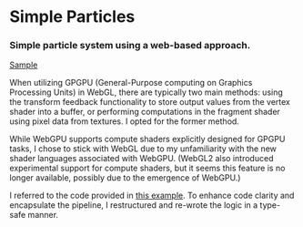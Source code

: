 # Simple Particles

### Simple particle system using a web-based approach.

[Sample](https://waynechoidev.github.io/simple-particles/)

When utilizing GPGPU (General-Purpose computing on Graphics Processing Units) in WebGL, there are typically two main methods: using the transform feedback functionality to store output values from the vertex shader into a buffer, or performing computations in the fragment shader using pixel data from textures. I opted for the former method.

While WebGPU supports compute shaders explicitly designed for GPGPU tasks, I chose to stick with WebGL due to my unfamiliarity with the new shader languages associated with WebGPU. (WebGL2 also introduced experimental support for compute shaders, but it seems this feature is no longer available, possibly due to the emergence of WebGPU.)

I referred to the code provided in [this example](https://webgl2fundamentals.org/webgl/lessons/ko/webgl-gpgpu.html). To enhance code clarity and encapsulate the pipeline, I restructured and re-wrote the logic in a type-safe manner.
